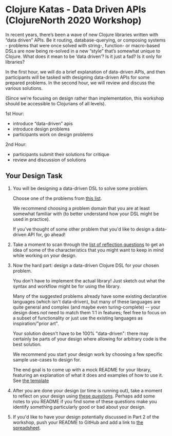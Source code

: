 # Clojure Katas - Data Driven APIs (ClojureNorth 2020 Workshop)

In recent years, there’s been a wave of new Clojure libraries written with “data driven” APIs. Be it routing, database-querying, or composing systems - problems that were once solved with string-, function- or macro-based DSLs are now being re-solved in a new “style” that’s somewhat unique to Clojure. What does it mean to be ‘data driven’? Is it just a fad? Is it only for libraries?

In the first hour, we will do a brief explanation of data-driven APIs, and then participants will be tasked with designing data-driven APIs for some prepared problems. In the second hour, we will review and discuss the various solutions.

(Since we’re focusing on design rather than implementation, this workshop should be accessible to Clojurians of all levels).

1st Hour:
 - introduce “data-driven” apis
 - introduce design problems
 - participants work on design problems

2nd Hour:
 - participants submit their solutions for critique
 - review and discussion of solutions


## Your Design Task

1. You will be designing a data-driven DSL to solve some problem.

   Choose one of the problems from [this list](./problems.md).

   We recommend choosing a problem domain that you are at least somewhat familiar with (to better understand how your DSL might be used in practice).

   If you've thought of some other problem that you'd like to design a data-driven API for, go ahead!


2. Take a moment to scan through the [list of reflection questions](./evaluating-notations.md) to get an idea of some of the characteristics that you might want to keep in mind while working on your design.

3. Now the hard part: design a data-driven Clojure DSL for your chosen problem.

   You don't have to implement the actual library! Just sketch out what the syntax and workflow might be for using the library.

   Many of the suggested problems already have some existing declarative languages (which isn't data-driven), but many of these languages are quite general and complex (and maybe even turing-complete) -- your design does *not* need to match them 1:1 in features; feel free to focus on a subset of functionality or just use the existing languages as inspiration/"prior art".

   Your solution doesn't have to be 100% "data-driven": there may certainly be parts of your design where allowing for arbitrary code is the best solution.

   We recommend you start your design work by choosing a few specific sample use-cases to design for.

   The end goal is to come up with a mock README for your library, featuring an explanation of what it does and examples of how to use it. See [the template](./template.md)

4. After you are done your design (or time is running out), take a moment to reflect on your design using [these questions](./evaluating-notations.md). Perhaps add some notes to you README if you find some of these questions make you identify something particularly good or bad about your design.

5. If you'd like to have your design potentially discussed in Part 2 of the workshop, push your README to GitHub and add a link to [the spreadsheet](https://docs.google.com/spreadsheets/d/1F7TGID104-ayVhOT47RV3fCLHpvAaeOGZScIKdvG9-8/edit?usp=sharing).
